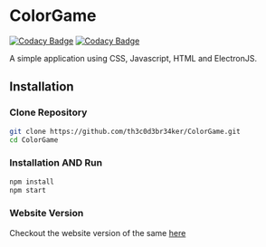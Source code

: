 # ColorGame

[![Codacy Badge](https://api.codacy.com/project/badge/Grade/78aaa61a52a64e4aa1a0cbb9733cd3b0)](https://app.codacy.com/manual/th3c0d3br34ker/ColorGame?utm_source=github.com&utm_medium=referral&utm_content=th3c0d3br34ker/ColorGame&utm_campaign=Badge_Grade_Dashboard)
[![Codacy Badge](https://api.codacy.com/project/badge/Grade/78aaa61a52a64e4aa1a0cbb9733cd3b0)](https://app.codacy.com/manual/th3c0d3br34ker/ColorGame?utm_source=github.com&utm_medium=referral&utm_content=th3c0d3br34ker/ColorGame&utm_campaign=Badge_Grade_Dashboard)

A simple application using CSS, Javascript, HTML and ElectronJS.

## Installation

### Clone Repository

```bash
git clone https://github.com/th3c0d3br34ker/ColorGame.git
cd ColorGame
```

### Installation AND Run
```bash
npm install
npm start
```

### Website Version

Checkout the website version of the same [here](https://th3c0d3br34ker.github.io/ColorGame/)
